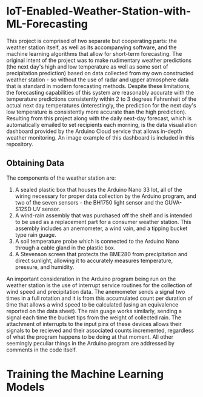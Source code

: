 # IoT-Enabled-Weather-Station-with-ML-Forecasting

This project is comprised of two separate but cooperating parts: the weather station itself, as well as its accompanying software, and the machine learning algorithms that allow for short-term forecasting. The original intent of the project was to make rudimentary weather predictions (the next day's high and low temperature as well as some sort of precipitation prediction) based on data collected from my own constructed weather station - so without the use of radar and upper atmosphere data that is standard in modern forecasting methods. Despite these limitations, the forecasting capabilities of this system are reasonably accurate with the temperature predictions consistently within 2 to 3 degrees Fahrenheit of the actual next day temperatures (interestingly, the prediction for the next day's low temperature is consistently more accurate than the high prediction). Resulting from this project along with the daily next-day forecast, which is automatically emailed to set recipients each morning, is the data visualiation dashboard provided by the Arduino Cloud service that allows in-depth weather monitoring. An image example of this dashboard is included in this repository.

## Obtaining Data

The components of the weather station are: 
  1. A sealed plastic box that houses the Arduino Nano 33 Iot, all of the wiring necessary for proper data collection by the Arduino program, and two of the seven sensors -         the BH1750 light sensor and the GUVA-S12SD UV sensor.
  2. A wind-rain assembly that was purchased off the shelf and is intended to be used as a replacement part for a consumer weather station. This assembly includes an                 anemometer, a wind vain, and a tipping bucket type rain guage.
  3. A soil temperature probe which is connected to the Arduino Nano through a cable gland in the plastic box.
  4. A Stevenson screen that protects the BME280 from precipitation and direct sunlight, allowing it to accurately measures temperature, pressure, and humidity.

An important consideration in the Arduino program being run on the weather station is the use of interrupt service routines for the collection of wind speed and precipitation data. The anemometer sends a signal two times in a full rotation and it is from this accumulated count per duration of time that allows a wind speed to be calculated (using an equivalence reported on the data sheet). The rain guage works similarly, sending a signal each time the bucket tips from the weight of collected rain. The attachment of interrupts to the input pins of these devices allows their signals to be recieved and their associated counts incremented, regardless of what the program happens to be doing at that moment. All other seemingly peculiar things in the Arduino program are addressed by comments in the code itself.

# Training the Machine Learning Models
